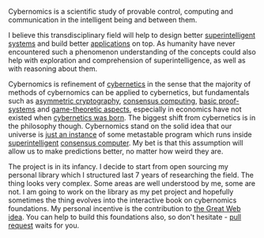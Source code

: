 Cybernomics is a scientific study of provable control, computing and communication in the intelligent being and between them.

I believe this transdisciplinary field will help to design better [superintelligent systems](/cybernetics/super-intelligence) and build better [applications](/applications) on top. As humanity have never encountered such a phenomenon understanding of the concepts could also help with exploration and comprehension of superintelligence, as well as with reasoning about them.

Cybernomics is refinement of [cybernetics](/cybernetics) in the sense that the majority of methods of cybernomics can be applied to cybernetics, but fundamentals such as [asymmetric cryptography](/cryptography/asymmetrics), [consensus computing](/computing/consensus-computing), [basic proof-systems](/proof-systems/) and [game-theoretic aspects](game-theory), especially in economics have not existed when [cybernetics was born](/cybernetics/weiner-cybernetics.pdf). The biggest shift from cybernetics is in the philosophy though. Cybernomics stand on the solid idea that our universe is [just an instance](/philosophy/simulation.pdf) of some metastable program which runs inside [superintelligent](/cybernetics/super-intelligence) [consensus computer](/computing/consensus-computing). My bet is that this assumption will allow us to make predictions better, no matter how weird they are.

The project is in its infancy. I decide to start from open sourcing my personal library which I structured last 7 years of researching the field. The thing looks very complex. Some areas are well understood by me, some are not. I am going to work on the library as my pet project and hopefully sometimes the thing evolves into the interactive book on cybernomics foundations. My personal incentive is the contribution to [the Great Web idea](https://ipfs.io/ipfs/QmceNpj6HfS81PcCaQXrFMQf7LR5FTLkdG9sbSRNy3UXoZ). You can help to build this foundations also, so don't hesitate - [pull request](https://github.com/xhipster/cybernomics/pulls) waits for you.
